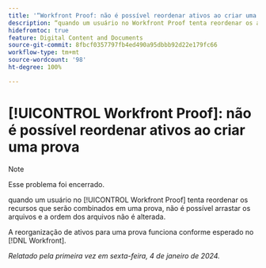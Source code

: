 ```yaml
---
title: '“Workfront Proof: não é possível reordenar ativos ao criar uma prova”'
description: “quando um usuário no Workfront Proof tenta reordenar os ativos que serão combinados em uma prova, não é possível arrastar os arquivos e a ordem dos arquivos não é alterada.”
hidefromtoc: true
feature: Digital Content and Documents
source-git-commit: 8fbcf0357797fb4ed490a95dbbb92d22e179fc66
workflow-type: tm+mt
source-wordcount: '98'
ht-degree: 100%

---
```



# [!UICONTROL Workfront Proof]: não é possível reordenar ativos ao criar uma prova

>[!NOTE]
>
>Esse problema foi encerrado.

quando um usuário no [!UICONTROL Workfront Proof] tenta reordenar os recursos que serão combinados em uma prova, não é possível arrastar os arquivos e a ordem dos arquivos não é alterada.

A reorganização de ativos para uma prova funciona conforme esperado no [!DNL Workfront].

_Relatado pela primeira vez em sexta-feira, 4 de janeiro de 2024._
